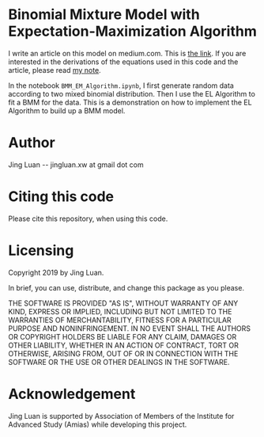 # Binomial Mixture Model with Expectation-Maximization Algorithm

I write an article on this model on medium.com. This is [the link](https://medium.com/@jingluan.xw/binomial-mixture-model-with-expectation-maximum-em-algorithm-feeaf0598b60). If you are interested in the derivations of the equations used in this code and the article, please read [my note](https://www.dropbox.com/s/fy2kq9eanhwinpr/Binomial_Mixture_Model_EL_Algorithm_Derivations%20%281%29.pdf?dl=0).

In the notebook `BMM_EM_Algorithm.ipynb`, I first generate random data according to two mixed binomial distribution. Then I use the EL Algorithm to fit a BMM for the data. This is a demonstration on how to implement the EL Algorithm to build up a BMM model.

# Author
Jing Luan -- jingluan.xw at gmail dot com

# Citing this code
Please cite this repository, when using this code.

# Licensing

Copyright 2019 by Jing Luan.

In brief, you can use, distribute, and change this package as you please.

THE SOFTWARE IS PROVIDED "AS IS", WITHOUT WARRANTY OF ANY KIND, EXPRESS OR IMPLIED, INCLUDING BUT NOT LIMITED TO THE WARRANTIES OF MERCHANTABILITY, FITNESS FOR A PARTICULAR PURPOSE AND NONINFRINGEMENT. IN NO EVENT SHALL THE AUTHORS OR COPYRIGHT HOLDERS BE LIABLE FOR ANY CLAIM, DAMAGES OR OTHER LIABILITY, WHETHER IN AN ACTION OF CONTRACT, TORT OR OTHERWISE, ARISING FROM, OUT OF OR IN CONNECTION WITH THE SOFTWARE OR THE USE OR OTHER DEALINGS IN THE SOFTWARE.

# Acknowledgement

Jing Luan is supported by Association of Members of the Institute for Advanced Study (Amias) while developing this project.
